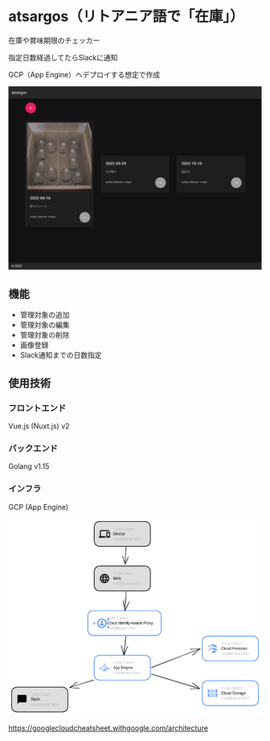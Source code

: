 # atsargos（リトアニア語で「在庫」）
在庫や賞味期限のチェッカー

指定日数経過してたらSlackに通知

GCP（App Engine）へデプロイする想定で作成

![atsargos](atsargos.png)

## 機能

- 管理対象の追加
- 管理対象の編集
- 管理対象の削除
- 画像登録
- Slack通知までの日数指定

## 使用技術

### フロントエンド

Vue.js (Nuxt.js) v2

### バックエンド

Golang v1.15

### インフラ

GCP (App Engine)

![gcp](gcp.png)

https://googlecloudcheatsheet.withgoogle.com/architecture
